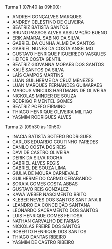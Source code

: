 Turma 1 (07h40 às 09h00):

* ANDREH GONÇALVES MARQUES
* ANDREY CELESTINO DE OLIVEIRA
* BEATRIZ BATISTA SANTOS
* BRUNO PASSOS ALVES ASSUMPÇÃO BUENO
* ERIK AMARAL SABINO DA SILVA
* GABRIEL DA CUNHA ALMEIDA SANTOS
* GABRIEL NUNES DA COSTA ANSELMO
* GUSTAVO HENRIQUE FIGUEIREDO VASQUES
* HEITOR COSTA GENTIL
* BEATRIZ GIOVANNA MORAES DOS SANTOS
* KAUÊ SANTOS DA SILVA
* LAÍS CAMPOS MARTINS
* LUAN GUILHERME DA CRUZ MENEZES
* LUAN MARQUES FERNANDES GUIMARAES
* MARCUS VINICIUS HARTMANN DE OLIVEIRA
* NICKOLAS MINDER DE SOUZA
* RODRIGO PIMENTEL GOMES
* BEATRIZ POFFO FIRMINO
* THIAGO HENRIQUE OLIVEIRA MILITAO
* YASMIM RODRIGUES ALVES

Turma 2: (09h30 às 10h50)
 
* INACIA BATISTA SOTERO RODRIGUES
* CARLOS EDUARDO COUTINHO PAREDES
* DANILO COSTA DOS REIS
* DAVI DE CASTRO OLIVEIRA
* DERIK DA SILVA ROCHA
* GABRIEL ALVES REGIS
* GABRIEL DE SOUZA LIMA
* GIULIA DE MOURA CARNEVALE
* GUILHERME DO CARMO CERABANDO
* SORAIA GOMES COSTA ABBAS
* GUSTAVO REIS GONZALEZ
* KAWÃ WEBER NASCIMENTO BRITO
* KLEBER NEVES DOS SANTOS SANT'ANA II
* LEANDRO DA CONCEIÇÃO SANTANA
* LEONARDO SACRAMENTO DOS SANTOS
* LUIS HENRIQUE GOMES FEITOSA
* NATHAN CARVALHO DE FARIAS
* NICKOLAS FREIRE DOS SANTOS
* ROBERTO HENRIQUE DOS SANTOS
* THIAGO DANTAS RIBEIRO
* YASMIM DE CASTRO RIBEIRO
